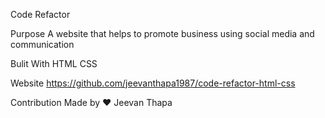 Code Refactor

Purpose 
A website that helps to promote business using social media and communication 

Bulit With 
HTML
CSS

Website
https://github.com/jeevanthapa1987/code-refactor-html-css

Contribution 
Made by ❤️ Jeevan Thapa